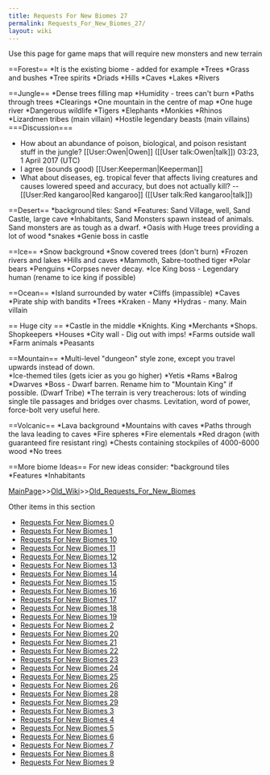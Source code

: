 ```yaml
---
title: Requests For New Biomes 27
permalink: Requests_For_New_Biomes_27/
layout: wiki
---
```

Use this page for game maps that will require new monsters and new terrain

==Forest==
*It is the existing biome - added for example
*Trees
*Grass and bushes
*Tree spirits
*Driads
*Hills
*Caves
*Lakes
*Rivers

==Jungle==
*Dense trees filling map
*Humidity - trees can't burn
*Paths through trees
*Clearings
*One mountain in the centre of map
*One huge river
*Dangerous wildlife
*Tigers
*Elephants
*Monkies
*Rhinos
*Lizardmen tribes (main villain)
*Hostile legendary beasts (main villains)
===Discussion===
* How about an abundance of poison, biological, and poison resistant stuff in the jungle?  [[User:Owen|Owen]] ([[User talk:Owen|talk]]) 03:23, 1 April 2017 (UTC)
* I agree (sounds good) [[User:Keeperman|Keeperman]]
* What about diseases, eg. tropical fever that affects living creatures and causes lowered speed and accuracy, but does not actually kill? --[[User:Red kangaroo|Red kangaroo]] ([[User talk:Red kangaroo|talk]])

==Desert==
*background tiles: Sand
*Features: Sand Village, well, Sand Castle, large cave
*Inhabitants, Sand Monsters spawn instead of animals. Sand monsters are as tough as a dwarf.
*Oasis with Huge trees providing a lot of wood
*snakes
*Genie boss in castle

==Ice==
*Snow background
*Snow covered trees (don't burn)
*Frozen rivers and lakes
*Hills and caves
*Mammoth, Sabre-toothed tiger
*Polar bears
*Penguins
*Corpses never decay.
*Ice King boss - Legendary human (rename to ice king if possible)

==Ocean==
*Island surrounded by water
*Cliffs (impassible)
*Caves
*Pirate ship with bandits
*Trees
*Kraken - Many
*Hydras - many. Main villain

== Huge city ==
*Castle in the middle
*Knights. King
*Merchants
*Shops. Shopkeepers
*Houses 
*City wall - Dig out with imps!
*Farms outside wall
*Farm animals
*Peasants

==Mountain==
*Multi-level &quot;dungeon&quot; style zone, except you travel upwards instead of down.  
*Ice-themed tiles (gets icier as you go higher)
*Yetis
*Rams
*Balrog
*Dwarves
*Boss - Dwarf barren. Rename him to &quot;Mountain King&quot; if possible. (Dwarf Tribe)
*The terrain is very treacherous: lots of winding single tile passages and bridges over chasms.  Levitation, word of power, force-bolt very useful here.

==Volcanic==
*Lava background
*Mountains with caves
*Paths through the lava leading to caves
*Fire spheres
*Fire elementals
*Red dragon (with guaranteed fire resistant ring)
*Chests containing stockpiles of 4000-6000 wood
*No trees

==More biome Ideas==
For new ideas consider:
*background tiles
*Features
*Inhabitants

[MainPage](/keeperrl_wiki/ "wikilink")>>[Old_Wiki](/keeperrl_wiki/Old_Wiki "wikilink")>>[Old_Requests_For_New_Biomes](/keeperrl_wiki/Old_Requests_For_New_Biomes "wikilink")

Other items in this section
-    [Requests For New Biomes 0](/keeperrl_wiki/Requests_For_New_Biomes_0 "wikilink")
-    [Requests For New Biomes 1](/keeperrl_wiki/Requests_For_New_Biomes_1 "wikilink")
-    [Requests For New Biomes 10](/keeperrl_wiki/Requests_For_New_Biomes_10 "wikilink")
-    [Requests For New Biomes 11](/keeperrl_wiki/Requests_For_New_Biomes_11 "wikilink")
-    [Requests For New Biomes 12](/keeperrl_wiki/Requests_For_New_Biomes_12 "wikilink")
-    [Requests For New Biomes 13](/keeperrl_wiki/Requests_For_New_Biomes_13 "wikilink")
-    [Requests For New Biomes 14](/keeperrl_wiki/Requests_For_New_Biomes_14 "wikilink")
-    [Requests For New Biomes 15](/keeperrl_wiki/Requests_For_New_Biomes_15 "wikilink")
-    [Requests For New Biomes 16](/keeperrl_wiki/Requests_For_New_Biomes_16 "wikilink")
-    [Requests For New Biomes 17](/keeperrl_wiki/Requests_For_New_Biomes_17 "wikilink")
-    [Requests For New Biomes 18](/keeperrl_wiki/Requests_For_New_Biomes_18 "wikilink")
-    [Requests For New Biomes 19](/keeperrl_wiki/Requests_For_New_Biomes_19 "wikilink")
-    [Requests For New Biomes 2](/keeperrl_wiki/Requests_For_New_Biomes_2 "wikilink")
-    [Requests For New Biomes 20](/keeperrl_wiki/Requests_For_New_Biomes_20 "wikilink")
-    [Requests For New Biomes 21](/keeperrl_wiki/Requests_For_New_Biomes_21 "wikilink")
-    [Requests For New Biomes 22](/keeperrl_wiki/Requests_For_New_Biomes_22 "wikilink")
-    [Requests For New Biomes 23](/keeperrl_wiki/Requests_For_New_Biomes_23 "wikilink")
-    [Requests For New Biomes 24](/keeperrl_wiki/Requests_For_New_Biomes_24 "wikilink")
-    [Requests For New Biomes 25](/keeperrl_wiki/Requests_For_New_Biomes_25 "wikilink")
-    [Requests For New Biomes 26](/keeperrl_wiki/Requests_For_New_Biomes_26 "wikilink")
-    [Requests For New Biomes 28](/keeperrl_wiki/Requests_For_New_Biomes_28 "wikilink")
-    [Requests For New Biomes 29](/keeperrl_wiki/Requests_For_New_Biomes_29 "wikilink")
-    [Requests For New Biomes 3](/keeperrl_wiki/Requests_For_New_Biomes_3 "wikilink")
-    [Requests For New Biomes 4](/keeperrl_wiki/Requests_For_New_Biomes_4 "wikilink")
-    [Requests For New Biomes 5](/keeperrl_wiki/Requests_For_New_Biomes_5 "wikilink")
-    [Requests For New Biomes 6](/keeperrl_wiki/Requests_For_New_Biomes_6 "wikilink")
-    [Requests For New Biomes 7](/keeperrl_wiki/Requests_For_New_Biomes_7 "wikilink")
-    [Requests For New Biomes 8](/keeperrl_wiki/Requests_For_New_Biomes_8 "wikilink")
-    [Requests For New Biomes 9](/keeperrl_wiki/Requests_For_New_Biomes_9 "wikilink")
